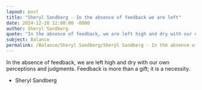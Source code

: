 ```yaml
---
layout: post
title: "Sheryl Sandberg - In the absence of feedback we are left"
date: 2024-12-28 12:00:00 -0000
author: Sheryl Sandberg
quote: "In the absence of feedback, we are left high and dry with our own perceptions and judgments. Feedback is more than a gift; it is a necessity."
subject: Balance
permalink: /Balance/Sheryl Sandberg/Sheryl Sandberg - In the absence of feedback we are left
---
```


In the absence of feedback, we are left high and dry with our own perceptions and judgments. Feedback is more than a gift; it is a necessity.

- Sheryl Sandberg
